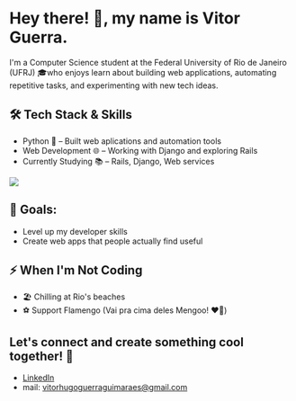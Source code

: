 # Hey there! 👋, my name is Vitor Guerra. 

I'm a Computer Science student at the Federal University of Rio de Janeiro (UFRJ) 🎓who enjoys learn about building web applications, automating repetitive tasks, and experimenting with new tech ideas.

## 🛠️ Tech Stack & Skills
- Python 🐍 – Built web aplications and automation tools 
- Web Development 🌐 – Working with Django and exploring Rails
- Currently Studying 📚 – Rails, Django, Web services

<p align="left">
  <a href="https://skillicons.dev">
    <img src="https://skillicons.dev/icons?i=python,django,git,javascript,linux,mysql,postgresql"/>
  </a>
</p>

## 🚀 Goals:
- Level up my developer skills
- Create web apps that people actually find useful

## ⚡ When I'm Not Coding
- 🏖️ Chilling at Rio's beaches
- ⚽ Support Flamengo (Vai pra cima deles Mengoo! ❤️🖤)

## Let's connect and create something cool together! 🤝
- [LinkedIn](https://www.linkedin.com/in/vitor-guerra-459225137/0)
- mail: vitorhugoguerraguimaraes@gmail.com
